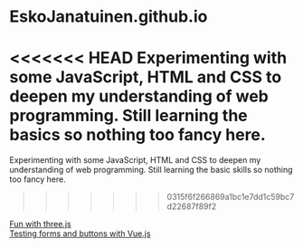 # EskoJanatuinen.github.io

<<<<<<< HEAD
Experimenting with some JavaScript, HTML and CSS to deepen my understanding of web programming.
Still learning the basics so nothing too fancy here.
=======
Experimenting with some JavaScript, HTML and CSS to deepen my understanding of web programming. 
Still learning the basic skills so nothing too fancy here.
>>>>>>> 0315f6f266869a1bc1e7dd1c59bc7d22687f89f2

<a href="https://eskojanatuinen.github.io/">Fun with three.js</a>
<br>
<a href="https://eskojanatuinen.github.io/vue/index.html">Testing forms and buttons with Vue.js</a>

